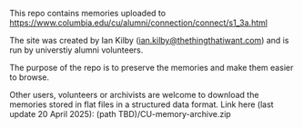 This repo contains memories uploaded to https://www.columbia.edu/cu/alumni/connection/connect/s1_3a.html

The site was created by Ian Kilby (ian.kilby@thethingthatiwant.com) and is run by universtiy alumni volunteers.

The purpose of the repo is to preserve the memories and make them easier to browse.

Other users, volunteers or archivists are welcome to download the memories stored in flat files in a structured data format. Link here (last update 20 April 2025): (path TBD)/CU-memory-archive.zip

